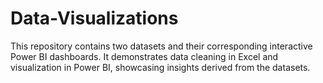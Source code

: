 # Data-Visualizations
This repository contains two datasets and their corresponding interactive Power BI dashboards. It demonstrates data cleaning in Excel and visualization in Power BI, showcasing insights derived from the datasets.
